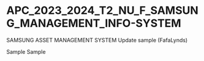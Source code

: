 # APC_2023_2024_T2_NU_F_SAMSUNG_MANAGEMENT_INFO-SYSTEM

SAMSUNG ASSET MANAGEMENT SYSTEM
Update sample (FafaLynds)

Sample Sample